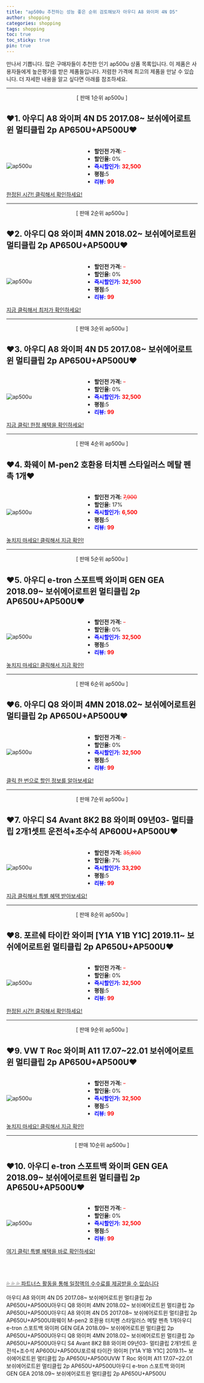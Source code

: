 ```yaml
---
title: "ap500u 추천하는 성능 좋은 순위 검토해보자 아우디 A8 와이퍼 4N D5"
author: shopping
categories: shopping
tags: shopping
toc: true
toc_sticky: true
pin: true
---
```

만나서 기쁩니다. 많은 구매자들이 추천한 인기 ap500u 상품 목록입니다. 이 제품은 사용자들에게 높은평가를 받은 제품들입니다. 저렴한 가격에 최고의 제품을 만날 수 있습니다. 더 자세한 내용을 알고 싶다면 아래를 참조하세요.

---
<p class="toplist" style="margin: 0 auto; display: block; width: fit-content;">[ 판매 1순위 ap500u ]</p>

<h2><strong>❤️1. 아우디 A8 와이퍼 4N D5 2017.08~ 보쉬에어로트윈 멀티클립 2p AP650U+AP500U❤️</strong></h2>

<div style="display: flex; align-items: center;">
    <div style="flex: 0.4;">
        <img src="https://thumbnail7.coupangcdn.com/thumbnails/remote/230x230ex/image/vendor_inventory/dda2/2f8f7d8a0e99093104a3ce676cc1793262d9e848857a6bd9ab6355d61fac.jpg" alt="ap500u" style="max-width: 100%;">
    </div>
    <div style="flex: 0.6; margin-left: 10px;">
        <ul>
            <li><strong>할인전 가격:</strong> <del style="color: red;">-</del></li>
            <li><strong>할인율:</strong> 0%</li>
            <li><span style='color:blue'><strong>즉시할인가:</strong></span> <span style='color:red'><strong>32,500</strong></span></li>
            <li><strong>평점:</strong>5</li>
            <li><span style='color:blue'><strong>리뷰:</strong></span> <span style='color:red'><strong>99</strong></span></li>
        </ul>
    </div>
</div>
<div class="center">
    <a href="https://William4Davisa.github.io?lptag=AF9450613&subid=githubio&pageKey=8209932972&traceid=V0-153&itemId=23561066106&vendorItemId=90587052748" class="myButton">
        한정된 시간! 클릭해서 확인하세요!
    </a>
</div>


---
<p class="toplist" style="margin: 0 auto; display: block; width: fit-content;">[ 판매 2순위 ap500u ]</p>

<h2><strong>❤️2. 아우디 Q8 와이퍼 4MN 2018.02~ 보쉬에어로트윈 멀티클립 2p AP650U+AP500U❤️</strong></h2>

<div style="display: flex; align-items: center;">
    <div style="flex: 0.4;">
        <img src="https://thumbnail7.coupangcdn.com/thumbnails/remote/230x230ex/image/vendor_inventory/7727/6d4f7722119941762c5b63586547b2ff7c7ef4e267ec1551d27428276f3d.jpg" alt="ap500u" style="max-width: 100%;">
    </div>
    <div style="flex: 0.6; margin-left: 10px;">
        <ul>
            <li><strong>할인전 가격:</strong> <del style="color: red;">-</del></li>
            <li><strong>할인율:</strong> 0%</li>
            <li><span style='color:blue'><strong>즉시할인가:</strong></span> <span style='color:red'><strong>32,500</strong></span></li>
            <li><strong>평점:</strong>5</li>
            <li><span style='color:blue'><strong>리뷰:</strong></span> <span style='color:red'><strong>99</strong></span></li>
        </ul>
    </div>
</div>
<div class="center">
    <a href="https://William4Davisa.github.io?lptag=AF9450613&subid=githubio&pageKey=8209932905&traceid=V0-153&itemId=23561065928&vendorItemId=90587052089" class="myButton">
        지금 클릭해서 최저가 확인하세요!
    </a>
</div>


---
<p class="toplist" style="margin: 0 auto; display: block; width: fit-content;">[ 판매 3순위 ap500u ]</p>

<h2><strong>❤️3. 아우디 A8 와이퍼 4N D5 2017.08~ 보쉬에어로트윈 멀티클립 2p AP650U+AP500U❤️</strong></h2>

<div style="display: flex; align-items: center;">
    <div style="flex: 0.4;">
        <img src="https://thumbnail7.coupangcdn.com/thumbnails/remote/230x230ex/image/vendor_inventory/dda2/2f8f7d8a0e99093104a3ce676cc1793262d9e848857a6bd9ab6355d61fac.jpg" alt="ap500u" style="max-width: 100%;">
    </div>
    <div style="flex: 0.6; margin-left: 10px;">
        <ul>
            <li><strong>할인전 가격:</strong> <del style="color: red;">-</del></li>
            <li><strong>할인율:</strong> 0%</li>
            <li><span style='color:blue'><strong>즉시할인가:</strong></span> <span style='color:red'><strong>32,500</strong></span></li>
            <li><strong>평점:</strong>5</li>
            <li><span style='color:blue'><strong>리뷰:</strong></span> <span style='color:red'><strong>99</strong></span></li>
        </ul>
    </div>
</div>
<div class="center">
    <a href="https://William4Davisa.github.io?lptag=AF9450613&subid=githubio&pageKey=8209933030&traceid=V0-153&itemId=23561066306&vendorItemId=90587052524" class="myButton">
        지금 클릭! 한정 혜택을 확인하세요!
    </a>
</div>


---
<p class="toplist" style="margin: 0 auto; display: block; width: fit-content;">[ 판매 4순위 ap500u ]</p>

<h2><strong>❤️4. 화웨이 M-pen2 호환용 터치펜 스타일러스 메탈 펜촉 1개❤️</strong></h2>

<div style="display: flex; align-items: center;">
    <div style="flex: 0.4;">
        <img src="https://thumbnail6.coupangcdn.com/thumbnails/remote/230x230ex/image/vendor_inventory/a1ee/5f320f74d2915a24c3099133b5037211ebb6c2fa90e4b79c9b8e169e751e.jpg" alt="ap500u" style="max-width: 100%;">
    </div>
    <div style="flex: 0.6; margin-left: 10px;">
        <ul>
            <li><strong>할인전 가격:</strong> <del style="color: red;">7,900</del></li>
            <li><strong>할인율:</strong> 17%</li>
            <li><span style='color:blue'><strong>즉시할인가:</strong></span> <span style='color:red'><strong>6,500</strong></span></li>
            <li><strong>평점:</strong>5</li>
            <li><span style='color:blue'><strong>리뷰:</strong></span> <span style='color:red'><strong>99</strong></span></li>
        </ul>
    </div>
</div>
<div class="center">
    <a href="https://William4Davisa.github.io?lptag=AF9450613&subid=githubio&pageKey=8058895081&traceid=V0-153&itemId=22631058875&vendorItemId=89672470067" class="myButton">
        놓치지 마세요! 클릭해서 지금 확인!
    </a>
</div>


---
<p class="toplist" style="margin: 0 auto; display: block; width: fit-content;">[ 판매 5순위 ap500u ]</p>

<h2><strong>❤️5. 아우디 e-tron 스포트백 와이퍼 GEN GEA 2018.09~ 보쉬에어로트윈 멀티클립 2p AP650U+AP500U❤️</strong></h2>

<div style="display: flex; align-items: center;">
    <div style="flex: 0.4;">
        <img src="https://thumbnail7.coupangcdn.com/thumbnails/remote/230x230ex/image/vendor_inventory/bb7c/55acf655c3bfd32c7aac407cf901182c2a420e4f0dc731c6bd04d04e486d.jpg" alt="ap500u" style="max-width: 100%;">
    </div>
    <div style="flex: 0.6; margin-left: 10px;">
        <ul>
            <li><strong>할인전 가격:</strong> <del style="color: red;">-</del></li>
            <li><strong>할인율:</strong> 0%</li>
            <li><span style='color:blue'><strong>즉시할인가:</strong></span> <span style='color:red'><strong>32,500</strong></span></li>
            <li><strong>평점:</strong>5</li>
            <li><span style='color:blue'><strong>리뷰:</strong></span> <span style='color:red'><strong>99</strong></span></li>
        </ul>
    </div>
</div>
<div class="center">
    <a href="https://William4Davisa.github.io?lptag=AF9450613&subid=githubio&pageKey=8209933112&traceid=V0-153&itemId=23561066623&vendorItemId=90587053358" class="myButton">
        놓치지 마세요! 클릭해서 지금 확인!
    </a>
</div>


---
<p class="toplist" style="margin: 0 auto; display: block; width: fit-content;">[ 판매 6순위 ap500u ]</p>

<h2><strong>❤️6. 아우디 Q8 와이퍼 4MN 2018.02~ 보쉬에어로트윈 멀티클립 2p AP650U+AP500U❤️</strong></h2>

<div style="display: flex; align-items: center;">
    <div style="flex: 0.4;">
        <img src="https://thumbnail7.coupangcdn.com/thumbnails/remote/230x230ex/image/vendor_inventory/7727/6d4f7722119941762c5b63586547b2ff7c7ef4e267ec1551d27428276f3d.jpg" alt="ap500u" style="max-width: 100%;">
    </div>
    <div style="flex: 0.6; margin-left: 10px;">
        <ul>
            <li><strong>할인전 가격:</strong> <del style="color: red;">-</del></li>
            <li><strong>할인율:</strong> 0%</li>
            <li><span style='color:blue'><strong>즉시할인가:</strong></span> <span style='color:red'><strong>32,500</strong></span></li>
            <li><strong>평점:</strong>5</li>
            <li><span style='color:blue'><strong>리뷰:</strong></span> <span style='color:red'><strong>99</strong></span></li>
        </ul>
    </div>
</div>
<div class="center">
    <a href="https://William4Davisa.github.io?lptag=AF9450613&subid=githubio&pageKey=8209933374&traceid=V0-153&itemId=23561067737&vendorItemId=90587052768" class="myButton">
        클릭 한 번으로 할인 정보를 알아보세요!
    </a>
</div>


---
<p class="toplist" style="margin: 0 auto; display: block; width: fit-content;">[ 판매 7순위 ap500u ]</p>

<h2><strong>❤️7. 아우디 S4 Avant 8K2 B8 와이퍼 09년03- 멀티클립 2개1셋트 운전석+조수석 AP600U+AP500U❤️</strong></h2>

<div style="display: flex; align-items: center;">
    <div style="flex: 0.4;">
        <img src="https://thumbnail6.coupangcdn.com/thumbnails/remote/230x230ex/image/vendor_inventory/be5b/f00337bac06a884162379b381f7ff7a40042255690d5f16c2ab09ebee636.jpg" alt="ap500u" style="max-width: 100%;">
    </div>
    <div style="flex: 0.6; margin-left: 10px;">
        <ul>
            <li><strong>할인전 가격:</strong> <del style="color: red;">35,800</del></li>
            <li><strong>할인율:</strong> 7%</li>
            <li><span style='color:blue'><strong>즉시할인가:</strong></span> <span style='color:red'><strong>33,290</strong></span></li>
            <li><strong>평점:</strong>5</li>
            <li><span style='color:blue'><strong>리뷰:</strong></span> <span style='color:red'><strong>99</strong></span></li>
        </ul>
    </div>
</div>
<div class="center">
    <a href="https://William4Davisa.github.io?lptag=AF9450613&subid=githubio&pageKey=7489818032&traceid=V0-153&itemId=19583128630&vendorItemId=86690637849" class="myButton">
        지금 클릭해서 특별 혜택 받아보세요!
    </a>
</div>


---
<p class="toplist" style="margin: 0 auto; display: block; width: fit-content;">[ 판매 8순위 ap500u ]</p>

<h2><strong>❤️8. 포르쉐 타이칸 와이퍼 [Y1A Y1B Y1C] 2019.11~ 보쉬에어로트윈 멀티클립 2p AP650U+AP500U❤️</strong></h2>

<div style="display: flex; align-items: center;">
    <div style="flex: 0.4;">
        <img src="https://thumbnail10.coupangcdn.com/thumbnails/remote/230x230ex/image/vendor_inventory/7b2b/13fd239bf922ab009edaaee8a4a0446e7f5d594db7915506c7e9fd42e2f4.jpg" alt="ap500u" style="max-width: 100%;">
    </div>
    <div style="flex: 0.6; margin-left: 10px;">
        <ul>
            <li><strong>할인전 가격:</strong> <del style="color: red;">-</del></li>
            <li><strong>할인율:</strong> 0%</li>
            <li><span style='color:blue'><strong>즉시할인가:</strong></span> <span style='color:red'><strong>32,500</strong></span></li>
            <li><strong>평점:</strong>5</li>
            <li><span style='color:blue'><strong>리뷰:</strong></span> <span style='color:red'><strong>99</strong></span></li>
        </ul>
    </div>
</div>
<div class="center">
    <a href="https://William4Davisa.github.io?lptag=AF9450613&subid=githubio&pageKey=8209932669&traceid=V0-153&itemId=23561064969&vendorItemId=90587051635" class="myButton">
        한정된 시간! 클릭해서 확인하세요!
    </a>
</div>


---
<p class="toplist" style="margin: 0 auto; display: block; width: fit-content;">[ 판매 9순위 ap500u ]</p>

<h2><strong>❤️9. VW T Roc 와이퍼 A11 17.07~22.01 보쉬에어로트윈 멀티클립 2p AP650U+AP500U❤️</strong></h2>

<div style="display: flex; align-items: center;">
    <div style="flex: 0.4;">
        <img src="https://thumbnail10.coupangcdn.com/thumbnails/remote/230x230ex/image/vendor_inventory/bf40/90530f1567a87507493ed83f34164d2d3597eaf16a520ade26c2861e56e7.jpg" alt="ap500u" style="max-width: 100%;">
    </div>
    <div style="flex: 0.6; margin-left: 10px;">
        <ul>
            <li><strong>할인전 가격:</strong> <del style="color: red;">-</del></li>
            <li><strong>할인율:</strong> 0%</li>
            <li><span style='color:blue'><strong>즉시할인가:</strong></span> <span style='color:red'><strong>32,500</strong></span></li>
            <li><strong>평점:</strong>5</li>
            <li><span style='color:blue'><strong>리뷰:</strong></span> <span style='color:red'><strong>99</strong></span></li>
        </ul>
    </div>
</div>
<div class="center">
    <a href="https://William4Davisa.github.io?lptag=AF9450613&subid=githubio&pageKey=8209932520&traceid=V0-153&itemId=23561064557&vendorItemId=90587051110" class="myButton">
        놓치지 마세요! 클릭해서 지금 확인!
    </a>
</div>


---
<p class="toplist" style="margin: 0 auto; display: block; width: fit-content;">[ 판매 10순위 ap500u ]</p>

<h2><strong>❤️10. 아우디 e-tron 스포트백 와이퍼 GEN GEA 2018.09~ 보쉬에어로트윈 멀티클립 2p AP650U+AP500U❤️</strong></h2>

<div style="display: flex; align-items: center;">
    <div style="flex: 0.4;">
        <img src="https://thumbnail7.coupangcdn.com/thumbnails/remote/230x230ex/image/vendor_inventory/bb7c/55acf655c3bfd32c7aac407cf901182c2a420e4f0dc731c6bd04d04e486d.jpg" alt="ap500u" style="max-width: 100%;">
    </div>
    <div style="flex: 0.6; margin-left: 10px;">
        <ul>
            <li><strong>할인전 가격:</strong> <del style="color: red;">-</del></li>
            <li><strong>할인율:</strong> 0%</li>
            <li><span style='color:blue'><strong>즉시할인가:</strong></span> <span style='color:red'><strong>32,500</strong></span></li>
            <li><strong>평점:</strong>5</li>
            <li><span style='color:blue'><strong>리뷰:</strong></span> <span style='color:red'><strong>99</strong></span></li>
        </ul>
    </div>
</div>
<div class="center">
    <a href="https://William4Davisa.github.io?lptag=AF9450613&subid=githubio&pageKey=8209933064&traceid=V0-153&itemId=23561066396&vendorItemId=90587053229" class="myButton">
        여기 클릭! 특별 혜택을 바로 확인하세요!
    </a>
</div>

<br><br><br>[💦 💦 💦 파트너스 활동을 통해 일정액의 수수료를 제공받을 수 있습니다](https://link.coupang.com/a/bcpT2c)<br><br>아우디 A8 와이퍼 4N D5 2017.08~ 보쉬에어로트윈 멀티클립 2p AP650U+AP500U아우디 Q8 와이퍼 4MN 2018.02~ 보쉬에어로트윈 멀티클립 2p AP650U+AP500U아우디 A8 와이퍼 4N D5 2017.08~ 보쉬에어로트윈 멀티클립 2p AP650U+AP500U화웨이 M-pen2 호환용 터치펜 스타일러스 메탈 펜촉 1개아우디 e-tron 스포트백 와이퍼 GEN GEA 2018.09~ 보쉬에어로트윈 멀티클립 2p AP650U+AP500U아우디 Q8 와이퍼 4MN 2018.02~ 보쉬에어로트윈 멀티클립 2p AP650U+AP500U아우디 S4 Avant 8K2 B8 와이퍼 09년03- 멀티클립 2개1셋트 운전석+조수석 AP600U+AP500U포르쉐 타이칸 와이퍼 [Y1A Y1B Y1C] 2019.11~ 보쉬에어로트윈 멀티클립 2p AP650U+AP500UVW T Roc 와이퍼 A11 17.07~22.01 보쉬에어로트윈 멀티클립 2p AP650U+AP500U아우디 e-tron 스포트백 와이퍼 GEN GEA 2018.09~ 보쉬에어로트윈 멀티클립 2p AP650U+AP500U